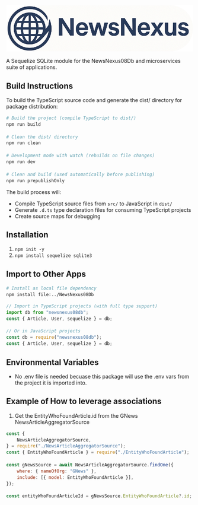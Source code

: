 ![Logo](./docs/images/logoAndNameRound.png)

A Sequelize SQLite module for the NewsNexus08Db and microservices suite of applications.

## Build Instructions

To build the TypeScript source code and generate the dist/ directory for package distribution:

```bash
# Build the project (compile TypeScript to dist/)
npm run build

# Clean the dist/ directory
npm run clean

# Development mode with watch (rebuilds on file changes)
npm run dev

# Clean and build (used automatically before publishing)
npm run prepublishOnly
```

The build process will:

- Compile TypeScript source files from `src/` to JavaScript in `dist/`
- Generate `.d.ts` type declaration files for consuming TypeScript projects
- Create source maps for debugging

## Installation

1. `npm init -y`
2. `npm install sequelize sqlite3`

## Import to Other Apps

```bash
# Install as local file dependency
npm install file:../NewsNexus08Db
```

```typescript
// Import in TypeScript projects (with full type support)
import db from "newsnexus08db";
const { Article, User, sequelize } = db;

// Or in JavaScript projects
const db = require("newsnexus08db");
const { Article, User, sequelize } = db;
```

## Environmental Variables

- No .env file is needed becuase this package will use the .env vars from the project it is imported into.

## Example of How to leverage associations

1. Get the EntityWhoFoundArticle.id from the GNews NewsArticleAggregatorSource

```js
const {
	NewsArticleAggregatorSource,
} = require("./NewsArticleAggregatorSource");
const { EntityWhoFoundArticle } = require("./EntityWhoFoundArticle");

const gNewsSource = await NewsArticleAggregatorSource.findOne({
	where: { nameOfOrg: "GNews" },
	include: [{ model: EntityWhoFoundArticle }],
});

const entityWhoFoundArticleId = gNewsSource.EntityWhoFoundArticle?.id;
```
